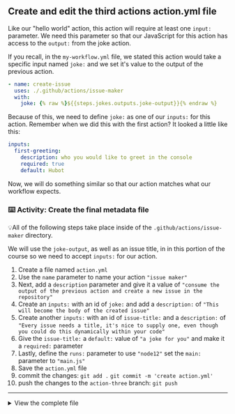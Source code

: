 ## Create and edit the third actions action.yml file

Like our "hello world" action, this action will require at least one `input:` parameter. We need this parameter so that our JavaScript for this action has access to the `output:` from the joke action.

If you recall, in the `my-workflow.yml` file, we stated this action would take a specific input named `joke:` and we set it's value to the output of the previous action.

```yaml
- name: create-issue
  uses: ./.github/actions/issue-maker
  with:
    joke: {% raw %}${{steps.jokes.outputs.joke-output}}{% endraw %}
```

Because of this, we need to define `joke:` as one of our `inputs:` for this action. Remember when we did this with the first action? It looked a little like this:

```yaml
inputs:
  first-greeting:
    description: who you would like to greet in the console
    required: true
    default: Hubot
```

Now, we will do something similar so that our action matches what our workflow expects.

### :keyboard: Activity: Create the final metadata file

💡All of the following steps take place inside of the `.github/actions/issue-maker` directory.

We will use the `joke-output`, as well as an issue title, in in this portion of the course so we need to accept `inputs:` for our action.

1. Create a file named `action.yml`
2. Use the `name` parameter to name your action `"issue maker"`
3. Next, add a `description` parameter and give it a value of `"consume the output of the previous action and create a new issue in the repository"`
4. Create an `inputs:` with an id of `joke:` and add a `description:` of `"This will become the body of the created issue"`
5. Create another `inputs:` with an id of `issue-title:` and a `description:` of `"Every issue needs a title, it's nice to supply one, even though you could do this dynamically within your code"`
6. Give the `issue-title:` a `default:` value of `"a joke for you"` and make it a `required:` parameter
7. Lastly, define the `runs:` parameter to use `"node12"` set the `main:` parameter to `"main.js"`
8. Save the `action.yml` file
9. commit the changes:
   `git add .`
   `git commit -m 'create action.yml'`
10. push the changes to the `action-three` branch:
    `git push`

---

<details><summary>View the complete file</summary>

```yaml
name: "I have issues"

description: "consume the output of the previous action and create a new issue in the repository"

inputs:
  joke:
    description: "This will become the body of the created issue"
  issue-title:
    description: "Every issue needs a title, it's nice to supply one, even though you could do this dynamically within your code"
    default: "a joke for you"
    required: true

runs:
  using: "node12"
  main: "index.js"
```

</details>
